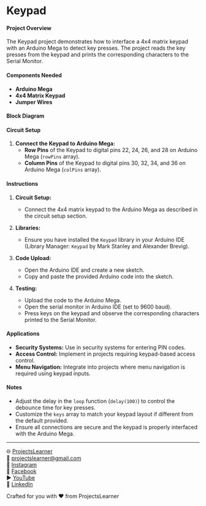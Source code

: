 # Keypad

#### Project Overview

The Keypad project demonstrates how to interface a 4x4 matrix keypad with an Arduino Mega to detect key presses. The project reads the key presses from the keypad and prints the corresponding characters to the Serial Monitor.

#### Components Needed

- **Arduino Mega**
- **4x4 Matrix Keypad**
- **Jumper Wires**

#### Block Diagram


#### Circuit Setup

1. **Connect the Keypad to Arduino Mega:**
   - **Row Pins** of the Keypad to digital pins 22, 24, 26, and 28 on Arduino Mega (`rowPins` array).
   - **Column Pins** of the Keypad to digital pins 30, 32, 34, and 36 on Arduino Mega (`colPins` array).

#### Instructions

1. **Circuit Setup:**
   - Connect the 4x4 matrix keypad to the Arduino Mega as described in the circuit setup section.

2. **Libraries:**
   - Ensure you have installed the `Keypad` library in your Arduino IDE (Library Manager: `Keypad` by Mark Stanley and Alexander Brevig).

3. **Code Upload:**
   - Open the Arduino IDE and create a new sketch.
   - Copy and paste the provided Arduino code into the sketch.

4. **Testing:**
   - Upload the code to the Arduino Mega.
   - Open the serial monitor in Arduino IDE (set to 9600 baud).
   - Press keys on the keypad and observe the corresponding characters printed to the Serial Monitor.

#### Applications

- **Security Systems:** Use in security systems for entering PIN codes.
- **Access Control:** Implement in projects requiring keypad-based access control.
- **Menu Navigation:** Integrate into projects where menu navigation is required using keypad inputs.

#### Notes

- Adjust the delay in the `loop` function (`delay(100)`) to control the debounce time for key presses.
- Customize the `keys` array to match your keypad layout if different from the default provided.
- Ensure all connections are secure and the keypad is properly interfaced with the Arduino Mega.

---

🌐 [ProjectsLearner](https://projectslearner.com/learn/arduino-mega-keypad)  
📧 [projectslearner@gmail.com](mailto:projectslearner@gmail.com)  
📸 [Instagram](https://www.instagram.com/projectslearner/)  
📘 [Facebook](https://www.facebook.com/projectslearner)  
▶️ [YouTube](https://www.youtube.com/@ProjectsLearner)  
📘 [LinkedIn](https://www.linkedin.com/in/projectslearner)  

Crafted for you with ❤️ from ProjectsLearner